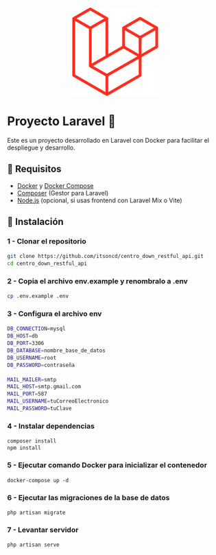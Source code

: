<p align="center">
  <img src="./public/images/laravel.png" width="200" />
</p>

# Proyecto Laravel 🚀  
Este es un proyecto desarrollado en Laravel con Docker para facilitar el despliegue y desarrollo.  

## 📌 Requisitos  
- [Docker](https://www.docker.com/) y [Docker Compose](https://docs.docker.com/compose/)  
- [Composer](https://getcomposer.org/) (Gestor para Laravel)  
- [Node.js](https://nodejs.org/) (opcional, si usas frontend con Laravel Mix o Vite)  

## 🚀 Instalación  
### 1 - Clonar el repositorio  
```bash  
git clone https://github.com/itsoncd/centro_down_restful_api.git  
cd centro_down_restful_api
```

### 2 - Copia el archivo env.example y renombralo a .env
```bash  
cp .env.example .env
```

### 3 - Configura el archivo env
```bash  
DB_CONNECTION=mysql
DB_HOST=db
DB_PORT=3306
DB_DATABASE=nombre_base_de_datos
DB_USERNAME=root
DB_PASSWORD=contraseña

MAIL_MAILER=smtp
MAIL_HOST=smtp.gmail.com
MAIL_PORT=587
MAIL_USERNAME=tuCorreoElectronico
MAIL_PASSWORD=tuClave

```

### 4 - Instalar dependencias
```
composer install
npm install
```

### 5 - Ejecutar comando Docker para inicializar el contenedor
```
docker-compose up -d
```

### 6 - Ejecutar las migraciones de la base de datos
```
php artisan migrate
```

### 7 - Levantar servidor
```
php artisan serve
```
